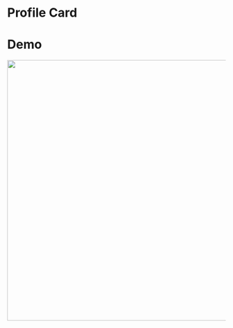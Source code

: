 # Profile Card


# Demo


<p align="center"><a href="https://www.linkedin.com/in/vito-maxatadze-67b451197" target="_blank"><img src="https://i.ibb.co/m88nKnJ/Screenshot-from-2021-04-23-14-48-15.png" width="600"></a></p>


